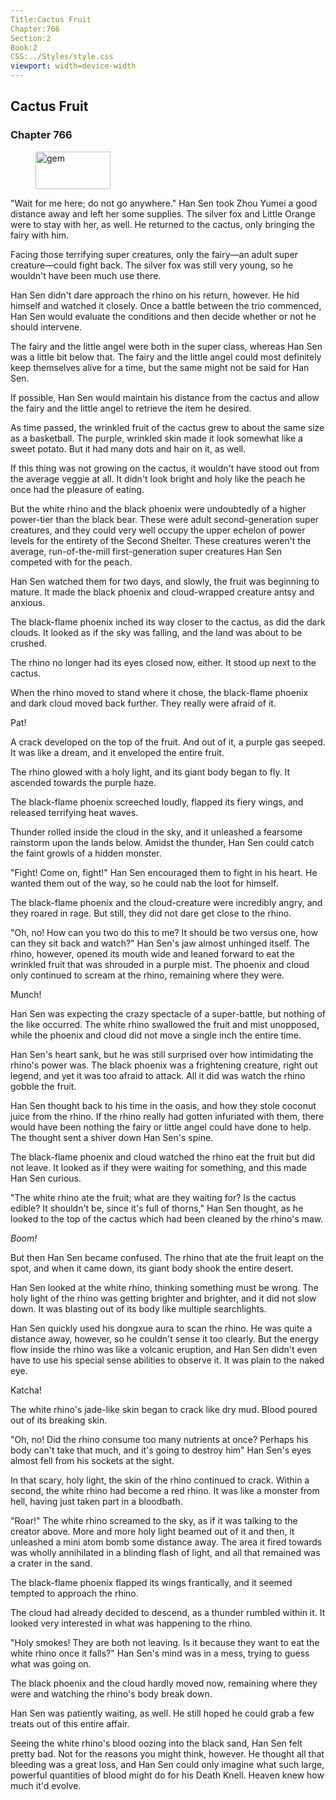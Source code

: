 ```yaml
---
Title:Cactus Fruit 
Chapter:766 
Section:2 
Book:2 
CSS:../Styles/style.css 
viewport: width=device-width
---
```

  
## Cactus Fruit
### Chapter 766
  
<figure>
	<img src="../Images/gem.gif" alt="gem" id="gem" width="120" height="60" />
</figure>
  

  
"Wait for me here; do not go anywhere." Han Sen took Zhou Yumei a good distance away and left her some supplies. The silver fox and Little Orange were to stay with her, as well. He returned to the cactus, only bringing the fairy with him.

Facing those terrifying super creatures, only the fairy—an adult super creature—could fight back. The silver fox was still very young, so he wouldn't have been much use there.

Han Sen didn't dare approach the rhino on his return, however. He hid himself and watched it closely. Once a battle between the trio commenced, Han Sen would evaluate the conditions and then decide whether or not he should intervene.

The fairy and the little angel were both in the super class, whereas Han Sen was a little bit below that. The fairy and the little angel could most definitely keep themselves alive for a time, but the same might not be said for Han Sen.

If possible, Han Sen would maintain his distance from the cactus and allow the fairy and the little angel to retrieve the item he desired.

As time passed, the wrinkled fruit of the cactus grew to about the same size as a basketball. The purple, wrinkled skin made it look somewhat like a sweet potato. But it had many dots and hair on it, as well.

If this thing was not growing on the cactus, it wouldn't have stood out from the average veggie at all. It didn't look bright and holy like the peach he once had the pleasure of eating.

But the white rhino and the black phoenix were undoubtedly of a higher power-tier than the black bear. These were adult second-generation super creatures, and they could very well occupy the upper echelon of power levels for the entirety of the Second Shelter. These creatures weren't the average, run-of-the-mill first-generation super creatures Han Sen competed with for the peach.

Han Sen watched them for two days, and slowly, the fruit was beginning to mature. It made the black phoenix and cloud-wrapped creature antsy and anxious.

The black-flame phoenix inched its way closer to the cactus, as did the dark clouds. It looked as if the sky was falling, and the land was about to be crushed.

The rhino no longer had its eyes closed now, either. It stood up next to the cactus.

When the rhino moved to stand where it chose, the black-flame phoenix and dark cloud moved back further. They really were afraid of it.

Pat!

A crack developed on the top of the fruit. And out of it, a purple gas seeped. It was like a dream, and it enveloped the entire fruit.

The rhino glowed with a holy light, and its giant body began to fly. It ascended towards the purple haze.

The black-flame phoenix screeched loudly, flapped its fiery wings, and released terrifying heat waves.

Thunder rolled inside the cloud in the sky, and it unleashed a fearsome rainstorm upon the lands below. Amidst the thunder, Han Sen could catch the faint growls of a hidden monster.

"Fight! Come on, fight!" Han Sen encouraged them to fight in his heart. He wanted them out of the way, so he could nab the loot for himself.

The black-flame phoenix and the cloud-creature were incredibly angry, and they roared in rage. But still, they did not dare get close to the rhino.

"Oh, no! How can you two do this to me? It should be two versus one, how can they sit back and watch?" Han Sen's jaw almost unhinged itself. The rhino, however, opened its mouth wide and leaned forward to eat the wrinkled fruit that was shrouded in a purple mist. The phoenix and cloud only continued to scream at the rhino, remaining where they were.

Munch!

Han Sen was expecting the crazy spectacle of a super-battle, but nothing of the like occurred. The white rhino swallowed the fruit and mist unopposed, while the phoenix and cloud did not move a single inch the entire time.

Han Sen's heart sank, but he was still surprised over how intimidating the rhino's power was. The black phoenix was a frightening creature, right out legend, and yet it was too afraid to attack. All it did was watch the rhino gobble the fruit.

Han Sen thought back to his time in the oasis, and how they stole coconut juice from the rhino. If the rhino really had gotten infuriated with them, there would have been nothing the fairy or little angel could have done to help. The thought sent a shiver down Han Sen's spine.

The black-flame phoenix and cloud watched the rhino eat the fruit but did not leave. It looked as if they were waiting for something, and this made Han Sen curious.

"The white rhino ate the fruit; what are they waiting for? Is the cactus edible? It shouldn't be, since it's full of thorns," Han Sen thought, as he looked to the top of the cactus which had been cleaned by the rhino's maw.

*Boom!*

But then Han Sen became confused. The rhino that ate the fruit leapt on the spot, and when it came down, its giant body shook the entire desert.

Han Sen looked at the white rhino, thinking something must be wrong. The holy light of the rhino was getting brighter and brighter, and it did not slow down. It was blasting out of its body like multiple searchlights.

Han Sen quickly used his dongxue aura to scan the rhino. He was quite a distance away, however, so he couldn't sense it too clearly. But the energy flow inside the rhino was like a volcanic eruption, and Han Sen didn't even have to use his special sense abilities to observe it. It was plain to the naked eye.

Katcha!

The white rhino's jade-like skin began to crack like dry mud. Blood poured out of its breaking skin.

"Oh, no! Did the rhino consume too many nutrients at once? Perhaps his body can't take that much, and it's going to destroy him" Han Sen's eyes almost fell from his sockets at the sight.

In that scary, holy light, the skin of the rhino continued to crack. Within a second, the white rhino had become a red rhino. It was like a monster from hell, having just taken part in a bloodbath.

"Roar!" The white rhino screamed to the sky, as if it was talking to the creator above. More and more holy light beamed out of it and then, it unleashed a mini atom bomb some distance away. The area it fired towards was wholly annihilated in a blinding flash of light, and all that remained was a crater in the sand.

The black-flame phoenix flapped its wings frantically, and it seemed tempted to approach the rhino.

The cloud had already decided to descend, as a thunder rumbled within it. It looked very interested in what was happening to the rhino.

"Holy smokes! They are both not leaving. Is it because they want to eat the white rhino once it falls?" Han Sen's mind was in a mess, trying to guess what was going on.

The black phoenix and the cloud hardly moved now, remaining where they were and watching the rhino's body break down.

Han Sen was patiently waiting, as well. He still hoped he could grab a few treats out of this entire affair.

Seeing the white rhino's blood oozing into the black sand, Han Sen felt pretty bad. Not for the reasons you might think, however. He thought all that bleeding was a great loss, and Han Sen could only imagine what such large, powerful quantities of blood might do for his Death Knell. Heaven knew how much it'd evolve.